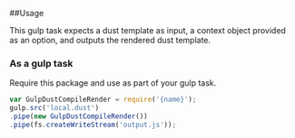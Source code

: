 ##Usage 

This gulp task expects a dust template as input, a context object provided as an option, and outputs the rendered dust template.

### As a gulp task

Require this package and use as part of your gulp task.

```js
var GulpDustCompileRender = require('{name}');
gulp.src('local.dust')
.pipe(new GulpDustCompileRender())
.pipe(fs.createWriteStream('output.js'));
```
